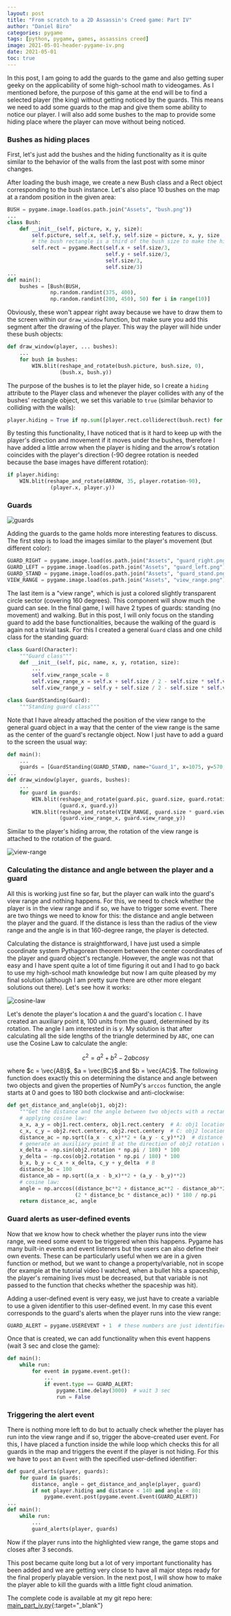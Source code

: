 ```yaml
---
layout: post
title: "From scratch to a 2D Assassin's Creed game: Part IV"
author: "Daniel Biro"
categories: pygame
tags: [python, pygame, games, assassins creed]
image: 2021-05-01-header-pygame-iv.png
date: 2021-05-01
toc: true
---
```


In this post, I am going to add the guards to the game and also getting super geeky on the applicability of some high-school math to videogames. As I mentioned before, the purpose of this game at the end will be to find a selected player (the king) without getting noticed by the guards. This means we need to add some guards to the map and give them some ability to notice our player. I will also add some bushes to the map to provide some hiding place where the player can move without being noticed.

### Bushes as hiding places

First, let's just add the bushes and the hiding functionality as it is quite similar to the behavior of the walls from the last post with some minor changes. 

After loading the bush image, we create a new Bush class and a Rect object corresponding to the bush instance. Let's also place 10 bushes on the map at a random position in the given area:
```python
BUSH = pygame.image.load(os.path.join("Assets", "bush.png"))
...
class Bush:
    def __init__(self, picture, x, y, size):
        self.picture, self.x, self.y, self.size = picture, x, y, size
        # the bush rectangle is a third of the bush size to make the hiding more realistic:
        self.rect = pygame.Rect(self.x + self.size/3,
                                self.y + self.size/3,
                                self.size/3,
                                self.size/3)
...
def main():
    bushes = [Bush(BUSH, 
              np.random.randint(375, 400), 
              np.random.randint(200, 450), 50) for i in range(10)]
```

Obviously, these won't appear right away because we have to draw them to the screen within our `draw_window` function, but make sure you add this segment after the drawing of the player. This way the player will hide under these bush objects:

```python
def draw_window(player, ... bushes):
    ...
    for bush in bushes:
        WIN.blit(reshape_and_rotate(bush.picture, bush.size, 0),
                 (bush.x, bush.y))
```

The purpose of the bushes is to let the player hide, so I create a `hiding` attribute to the Player class and whenever the player collides with any of the bushes' rectangle object, we set this variable to `true` (similar behavior to colliding with the walls):

```python
player.hiding = True if np.sum([player.rect.colliderect(bush.rect) for bush in bushes]) > 0 else False
```

By testing this functionality, I have noticed that is it hard to keep up with the player's direction and movement if it moves under the bushes, therefore I have added a little arrow when the player is hiding and the arrow's rotation coincides with the player's direction (-90 degree rotation is needed because the base images have different rotation):

```python
if player.hiding:
    WIN.blit(reshape_and_rotate(ARROW, 35, player.rotation-90), 
              (player.x, player.y))
```

### Guards

![guards](/assets/img/2021-05-01-guards.png "Guards")

Adding the guards to the game holds more interesting features to discuss. The first step is to load the images similar to the player's movement (but different color):
```python
GUARD_RIGHT = pygame.image.load(os.path.join("Assets", "guard_right.png"))
GUARD_LEFT = pygame.image.load(os.path.join("Assets", "guard_left.png"))
GUARD_STAND = pygame.image.load(os.path.join("Assets", "guard_stand.png"))
VIEW_RANGE = pygame.image.load(os.path.join("Assets", "view_range.png"))
```

The last item is a "view range", which is just a colored slightly transparent circle sector (covering 160 degrees). This component will show much the guard can see. In the final game, I will have 2 types of guards: standing (no movement) and walking. But in this post, I will only focus on the standing guard to add the base functionalities, because the walking of the guard is again not a trivial task. For this I created a general `Guard` class and one child class for the standing guard:

```python
class Guard(Character):
    """Guard class"""
    def __init__(self, pic, name, x, y, rotation, size):
        ...
        self.view_range_scale = 8
        self.view_range_x = self.x + self.size / 2 - self.size * self.view_range_scale / 2
        self.view_range_y = self.y + self.size / 2 - self.size * self.view_range_scale / 2

class GuardStanding(Guard):
    """Standing guard class"""
```

Note that I have already attached the position of the view range to the general guard object in a way that the center of the view range is the same as the center of the guard's rectangle object. Now I just have to add a guard to the screen the usual way:

```python
def main():
    ...
    guards = [GuardStanding(GUARD_STAND, name="Guard_1", x=1075, y=570, rotation=90, size=35)]
...
def draw_window(player, guards, bushes):
    ...
    for guard in guards:
        WIN.blit(reshape_and_rotate(guard.pic, guard.size, guard.rotation), 
                 (guard.x, guard.y))
        WIN.blit(reshape_and_rotate(VIEW_RANGE, guard.size * guard.view_range_scale, guard.rotation-180),
                 (guard.view_range_x, guard.view_range_y))
```

Similar to the player's hiding arrow, the rotation of the view range is attached to the rotation of the guard.

![view-range](/assets/img/2021-05-01-view-range.png "View Range")


### Calculating the distance and angle between the player and a guard
All this is working just fine so far, but the player can walk into the guard's view range and nothing happens. For this, we need to check whether the player is in the view range and if so, we have to trigger some event. There are two things we need to know for this: the distance and angle between the player and the guard. If the distance is less than the radius of the view range and the angle is in that 160-degree range, the player is detected. 

Calculating the distance is straightforward, I have just used a simple coordinate system Pythagorean theorem between the center coordinates of the player and guard object's rectangle. However, the angle was not that easy and I have spent quite a lot of time figuring  it out and I had to go back to use my high-school math knowledge but now I am quite pleased by my final solution (although I am pretty sure there are other more elegant solutions out there). Let's see how it works:

![cosine-law](/assets/img/2021-05-01-cosine-law.png "Cosine Law")

Let's denote the player's location `A` and the guard's location `C`. I have created an auxiliary point `B`, 100 units from the guard, determined by its rotation. The angle I am interested in is $\gamma$. My solution is that after calculating all the side lengths of the triangle  determined by `ABC`, one can use the Cosine Law to calculate the angle:

$$ c^2 = a^2 + b^2 - 2ab cos \gamma $$

where $c = \vec{AB}$, $a = \vec{BC}$ and $b = \vec{AC}$. The following function does exactly this on determining the distance and angle between two objects and given the properties of NumPy's `arccos` function, the angle starts at 0 and goes to 180 both clockwise and anti-clockwise:

```python
def get_distance_and_angle(obj1, obj2):
    """Get the distance and the angle between two objects with a rectangle in their attributes using cosine law"""
    # applying cosine law:
    a_x, a_y = obj1.rect.centerx, obj1.rect.centery  # A: obj1 location
    c_x, c_y = obj2.rect.centerx, obj2.rect.centery  # C: obj2 location
    distance_ac = np.sqrt((a_x - c_x)**2 + (a_y - c_y)**2)  # distance between obj1 and obj2
    # generate an auxiliary point B at the direction of obj2 rotation with distance 100 from C:
    x_delta = -np.sin(obj2.rotation * np.pi / 180) * 100
    y_delta = -np.cos(obj2.rotation * np.pi / 180) * 100
    b_x, b_y = c_x + x_delta, c_y + y_delta  # B
    distance_bc = 100
    distance_ab = np.sqrt((a_x - b_x)**2 + (a_y - b_y)**2)
    # cosine law:
    angle = np.arccos((distance_bc**2 + distance_ac**2 - distance_ab**2) /
                      (2 * distance_bc * distance_ac)) * 180 / np.pi
    return distance_ac, angle
```

### Guard alerts as user-defined events
Now that we know how to check whether the player runs into the view range, we need some event to be triggered when this happens. Pygame has many built-in events and event listeners but the users can also define their own events. These can be particularly useful when we are in a given function or method, but we want to change a property/variable, not in scope (for example at the tutorial video I watched, when a bullet hits a spaceship, the player's remaining lives must be decreased, but that variable is not passed to the function that checks whether the spaceship was hit).

Adding a user-defined event is very easy, we just have to create a variable to use a given identifier to this user-defined event. In my case this event corresponds to the guard's alerts when the player runs into the view range:

```python
GUARD_ALERT = pygame.USEREVENT + 1  # these numbers are just identifiers
```

Once that is created, we can add functionality when this event happens (wait 3 sec and close the game):

```python
def main():
    while run:
        for event in pygame.event.get():
            ...
            if event.type == GUARD_ALERT:
                pygame.time.delay(3000)  # wait 3 sec
                run = False
```

### Triggering the alert event
There is nothing more left to do but to actually check whether the player has run into the view range and if so, trigger the above-created user event. For this, I have placed a function inside the while loop which checks this for all guards in the map and triggers the event if the player is not hiding. For this we have to `post` an `Event` with the specified user-defined identifier:

```python
def guard_alerts(player, guards):
    for guard in guards:
        distance, angle = get_distance_and_angle(player, guard)
        if not player.hiding and distance < 140 and angle < 80:
            pygame.event.post(pygame.event.Event(GUARD_ALERT))
...
def main():
    while run:
        ...
        guard_alerts(player, guards)
```

Now if the player runs into the highlighted view range, the game stops and closes after 3 seconds.

This post became quite long but a lot of very important functionality has been added and we are getting very close to have all major steps ready for the final properly playable version. In the next post, I will show how to make the player able to kill the guards with a little fight cloud animation.

The complete code is available at my git repo here: [main_part_iv.py](https://github.com/birodaniel8/assassins_creed_2d_game/blob/main/to_blog/main_part_iv.py){:target="_blank"}